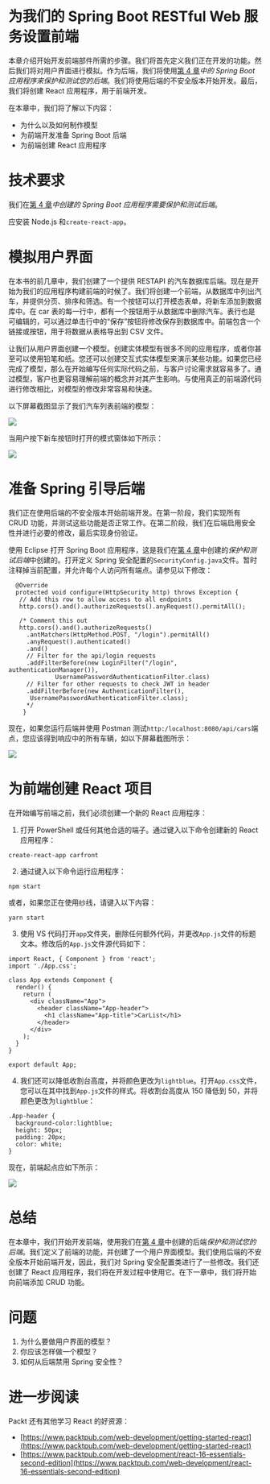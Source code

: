 # 为我们的 Spring Boot RESTful Web 服务设置前端

本章介绍开始开发前端部件所需的步骤。我们将首先定义我们正在开发的功能。然后我们将对用户界面进行模拟。作为后端，我们将使用[第 4 章](04.html)*中的 Spring Boot 应用程序来保护和测试您的后端*。我们将使用后端的不安全版本开始开发。最后，我们将创建 React 应用程序，用于前端开发。

在本章中，我们将了解以下内容：

*   为什么以及如何制作模型
*   为前端开发准备 Spring Boot 后端
*   为前端创建 React 应用程序

# 技术要求

我们在[第 4 章](04.html)*中创建的 Spring Boot 应用程序需要保护和测试后端*。

应安装 Node.js 和`create-react-app`。

# 模拟用户界面

在本书的前几章中，我们创建了一个提供 RESTAPI 的汽车数据库后端。现在是开始为我们的应用程序构建前端的时候了。我们将创建一个前端，从数据库中列出汽车，并提供分页、排序和筛选。有一个按钮可以打开模态表单，将新车添加到数据库中。在 car 表的每一行中，都有一个按钮用于从数据库中删除汽车。表行也是可编辑的，可以通过单击行中的“保存”按钮将修改保存到数据库中。前端包含一个链接或按钮，用于将数据从表格导出到 CSV 文件。

让我们从用户界面创建一个模型。创建实体模型有很多不同的应用程序，或者你甚至可以使用铅笔和纸。您还可以创建交互式实体模型来演示某些功能。如果您已经完成了模型，那么在开始编写任何实际代码之前，与客户讨论需求就容易多了。通过模型，客户也更容易理解前端的概念并对其产生影响。与使用真正的前端源代码进行修改相比，对模型的修改非常容易和快速。

以下屏幕截图显示了我们汽车列表前端的模型：

![](Images/92b24332-5307-4bbf-8723-da74f6572512.png)

当用户按下新车按钮时打开的模式窗体如下所示：

![](Images/f07703b7-c21b-441d-983a-585199ad9456.png)

# 准备 Spring 引导后端

我们正在使用后端的不安全版本开始前端开发。在第一阶段，我们实现所有 CRUD 功能，并测试这些功能是否正常工作。在第二阶段，我们在后端启用安全性并进行必要的修改，最后实现身份验证。

使用 Eclipse 打开 Spring Boot 应用程序，这是我们在[第 4 章](04.html)中创建的*保护和测试后端*中创建的。打开定义 Spring 安全配置的`SecurityConfig.java`文件。暂时注释掉当前配置，并允许每个人访问所有端点。请参见以下修改：

```
  @Override
  protected void configure(HttpSecurity http) throws Exception {
   // Add this row to allow access to all endpoints
   http.cors().and().authorizeRequests().anyRequest().permitAll(); 

   /* Comment this out
   http.cors().and().authorizeRequests()
     .antMatchers(HttpMethod.POST, "/login").permitAll()
     .anyRequest().authenticated()
     .and()
     // Filter for the api/login requests
     .addFilterBefore(new LoginFilter("/login", authenticationManager()),
             UsernamePasswordAuthenticationFilter.class)
     // Filter for other requests to check JWT in header
     .addFilterBefore(new AuthenticationFilter(),
      UsernamePasswordAuthenticationFilter.class);
     */
    }
```

现在，如果您运行后端并使用 Postman 测试`http:/localhost:8080/api/cars`端点，您应该得到响应中的所有车辆，如以下屏幕截图所示：

![](Images/eac8b4ea-1136-4f36-8db0-098bd92fb585.png)

# 为前端创建 React 项目

在开始编写前端之前，我们必须创建一个新的 React 应用程序：

1.  打开 PowerShell 或任何其他合适的端子。通过键入以下命令创建新的 React 应用程序：

```
create-react-app carfront
```

2.  通过键入以下命令运行应用程序：

```
npm start
```

或者，如果您正在使用纱线，请键入以下内容：

```
yarn start
```

3.  使用 VS 代码打开`app`文件夹，删除任何额外代码，并更改`App.js`文件的标题文本。修改后的`App.js`文件源代码如下：

```
import React, { Component } from 'react';
import './App.css';

class App extends Component {
  render() {
    return (
      <div className="App">
        <header className="App-header">
          <h1 className="App-title">CarList</h1>
        </header> 
      </div>
    );
  }
}

export default App;
```

4.  我们还可以降低收割台高度，并将颜色更改为`lightblue`。打开`App.css`文件，您可以在其中找到`App.js`文件的样式。将收割台高度从 150 降低到 50，并将颜色更改为`lightblue`：

```
.App-header {
  background-color:lightblue;
  height: 50px;
  padding: 20px;
  color: white;
}
```

现在，前端起点应如下所示：

![](Images/d015edb2-9242-4c7c-9029-fd0af0a225bf.png)

# 总结

在本章中，我们开始开发前端，使用我们在[第 4 章](04.html)中创建的后端*保护和测试您的后端*。我们定义了前端的功能，并创建了一个用户界面模型。我们使用后端的不安全版本开始前端开发，因此，我们对 Spring 安全配置类进行了一些修改。我们还创建了 React 应用程序，我们将在开发过程中使用它。在下一章中，我们将开始向前端添加 CRUD 功能。

# 问题

1.  为什么要做用户界面的模型？
2.  你应该怎样做一个模型？
3.  如何从后端禁用 Spring 安全性？

# 进一步阅读

Packt 还有其他学习 React 的好资源：

*   [https://www.packtpub.com/web-development/getting-started-react](https://www.packtpub.com/web-development/getting-started-react)
*   [https://www.packtpub.com/web-development/react-16-essentials-second-edition](https://www.packtpub.com/web-development/react-16-essentials-second-edition)